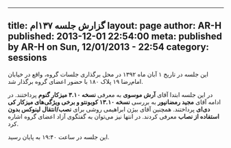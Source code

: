 ----------
title: گزارش جلسه ۱۳۷ام 
layout: page
author: AR-H
published: 2013-12-01 22:54:00
meta: published by AR-H on Sun, 12/01/2013 - 22:54
category: sessions
----------
این جلسه در تاریخ ۱ آبان ماه ۱۳۹۲ در محل برگذاری جلسات گروه، واقع در خیابان
امام‌رضا ۱۹ پلاک ۱۸۰ با حضور اعضای گروه برگذار شد.


<!--more-->



در این جلسه ابتدا آقای **آرش موسوی** به معرفی **نسخه ۳.۱۰ میزکار گنوم**
پرداختند. در ادامه آقای **مجید رمضانپور** به بررسی **نسخه ۱۳.۱۰ کوبونتو و برخی
ویژگی‌های میزکار کی دی‌ای** پرداختند. همچنین آقای بیژن ابراهیمی روشی برای
**نصب/انتقال لینوکس بدون استفاده از نصاب** معرفی کردند. در انتها نیز می‌توان
به گفتگوی آزاد اعضای گروه اشاره کرد.

این جلسه در ساعت ۱۹:۴۰ به پایان رسید.
